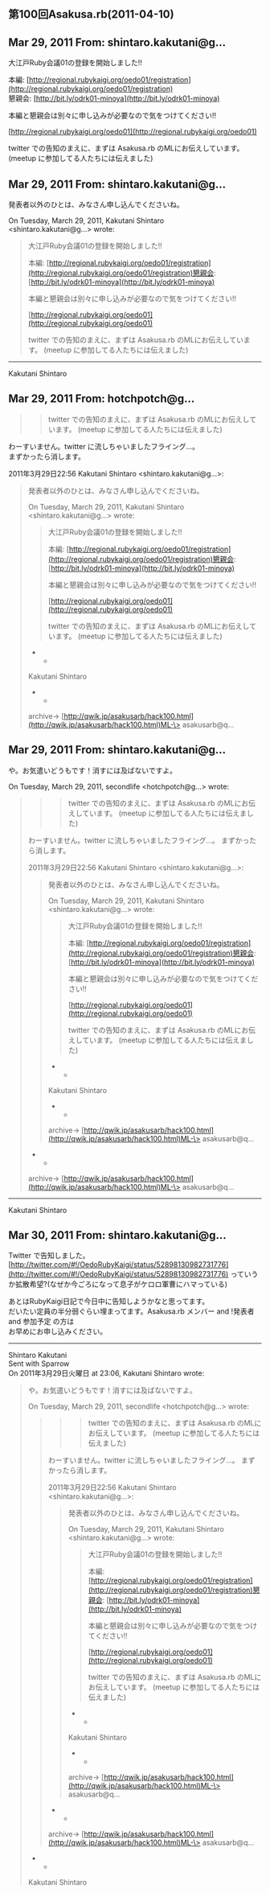 ## 第100回Asakusa.rb(2011-04-10)

## Mar 29, 2011 From: shintaro.kakutani@g...

大江戸Ruby会議01の登録を開始しました!!

本編: [http://regional.rubykaigi.org/oedo01/registration](http://regional.rubykaigi.org/oedo01/registration)  
懇親会: [http://bit.ly/odrk01-minoya](http://bit.ly/odrk01-minoya)

本編と懇親会は別々に申し込みが必要なので気をつけてください!!

[http://regional.rubykaigi.org/oedo01](http://regional.rubykaigi.org/oedo01)

twitter での告知のまえに、まずは Asakusa.rb のMLにお伝えしています。  
(meetup に参加してる人たちには伝えました)

## Mar 29, 2011 From: shintaro.kakutani@g...

発表者以外のひとは、みなさん申し込んでくださいね。

On Tuesday, March 29, 2011, Kakutani Shintaro  
\<shintaro.kakutani@g...\> wrote:

> 大江戸Ruby会議01の登録を開始しました!!
> 
> 本編: [http://regional.rubykaigi.org/oedo01/registration](http://regional.rubykaigi.org/oedo01/registration)懇親会: [http://bit.ly/odrk01-minoya](http://bit.ly/odrk01-minoya)
> 
> 本編と懇親会は別々に申し込みが必要なので気をつけてください!!
> 
> [http://regional.rubykaigi.org/oedo01](http://regional.rubykaigi.org/oedo01)
> 
> twitter での告知のまえに、まずは Asakusa.rb のMLにお伝えしています。 (meetup に参加してる人たちには伝えました)
* * *

Kakutani Shintaro

## Mar 29, 2011 From: hotchpotch@g...
> > twitter での告知のまえに、まずは Asakusa.rb のMLにお伝えしています。 (meetup に参加してる人たちには伝えました)

わーすいません。twitter に流しちゃいましたフライング…。  
まずかったら消します。

2011年3月29日22:56 Kakutani Shintaro \<shintaro.kakutani@g...\>:

> 発表者以外のひとは、みなさん申し込んでくださいね。
> 
> On Tuesday, March 29, 2011, Kakutani Shintaro \<shintaro.kakutani@g...\> wrote:
> 
> > 大江戸Ruby会議01の登録を開始しました!!
> > 
> > 本編: [http://regional.rubykaigi.org/oedo01/registration](http://regional.rubykaigi.org/oedo01/registration)懇親会: [http://bit.ly/odrk01-minoya](http://bit.ly/odrk01-minoya)
> > 
> > 本編と懇親会は別々に申し込みが必要なので気をつけてください!!
> > 
> > [http://regional.rubykaigi.org/oedo01](http://regional.rubykaigi.org/oedo01)
> > 
> > twitter での告知のまえに、まずは Asakusa.rb のMLにお伝えしています。 (meetup に参加してる人たちには伝えました)
> - -
> 
> Kakutani Shintaro
> 
> - -
> 
> archive-\> [http://qwik.jp/asakusarb/hack100.html](http://qwik.jp/asakusarb/hack100.html)ML-\> asakusarb@q...
## Mar 29, 2011 From: shintaro.kakutani@g...

や。お気遣いどうもです！消すには及ばないですよ。

On Tuesday, March 29, 2011, secondlife \<hotchpotch@g...\> wrote:

> > > twitter での告知のまえに、まずは Asakusa.rb のMLにお伝えしています。 (meetup に参加してる人たちには伝えました)
> 
> わーすいません。twitter に流しちゃいましたフライング…。 まずかったら消します。
> 
> 2011年3月29日22:56 Kakutani Shintaro \<shintaro.kakutani@g...\>:
> 
> > 発表者以外のひとは、みなさん申し込んでくださいね。
> > 
> > On Tuesday, March 29, 2011, Kakutani Shintaro \<shintaro.kakutani@g...\> wrote:
> > 
> > > 大江戸Ruby会議01の登録を開始しました!!
> > > 
> > > 本編: [http://regional.rubykaigi.org/oedo01/registration](http://regional.rubykaigi.org/oedo01/registration)懇親会: [http://bit.ly/odrk01-minoya](http://bit.ly/odrk01-minoya)
> > > 
> > > 本編と懇親会は別々に申し込みが必要なので気をつけてください!!
> > > 
> > > [http://regional.rubykaigi.org/oedo01](http://regional.rubykaigi.org/oedo01)
> > > 
> > > twitter での告知のまえに、まずは Asakusa.rb のMLにお伝えしています。 (meetup に参加してる人たちには伝えました)
> > - -
> > 
> > Kakutani Shintaro
> > 
> > - -
> > 
> > archive-\> [http://qwik.jp/asakusarb/hack100.html](http://qwik.jp/asakusarb/hack100.html)ML-\> asakusarb@q...
> - -
> 
> archive-\> [http://qwik.jp/asakusarb/hack100.html](http://qwik.jp/asakusarb/hack100.html)ML-\> asakusarb@q...
* * *

Kakutani Shintaro

## Mar 30, 2011 From: shintaro.kakutani@g...

Twitter で告知しました。[http://twitter.com/#!/OedoRubyKaigi/status/52898130982731776](http://twitter.com/#!/OedoRubyKaigi/status/52898130982731776) っていうか拡散希望?(なぜか今ごろになって息子がケロロ軍曹にハマっている)

あとはRubyKaigi日記で今日中に告知しようかなと思ってます。  
だいたい定員の半分弱ぐらい埋まってます。Asakusa.rb メンバー and !発表者 and 参加予定 の方は  
お早めにお申し込みください。

* * *

Shintaro Kakutani  
Sent with Sparrow  
On 2011年3月29日火曜日 at 23:06, Kakutani Shintaro wrote:

> や。お気遣いどうもです！消すには及ばないですよ。
> 
> On Tuesday, March 29, 2011, secondlife \<hotchpotch@g...\> wrote:
> 
> > > > twitter での告知のまえに、まずは Asakusa.rb のMLにお伝えしています。 (meetup に参加してる人たちには伝えました)
> > 
> > わーすいません。twitter に流しちゃいましたフライング…。 まずかったら消します。
> > 
> > 2011年3月29日22:56 Kakutani Shintaro \<shintaro.kakutani@g...\>:
> > 
> > > 発表者以外のひとは、みなさん申し込んでくださいね。
> > > 
> > > On Tuesday, March 29, 2011, Kakutani Shintaro \<shintaro.kakutani@g...\> wrote:
> > > 
> > > > 大江戸Ruby会議01の登録を開始しました!!
> > > > 
> > > > 本編: [http://regional.rubykaigi.org/oedo01/registration](http://regional.rubykaigi.org/oedo01/registration)懇親会: [http://bit.ly/odrk01-minoya](http://bit.ly/odrk01-minoya)
> > > > 
> > > > 本編と懇親会は別々に申し込みが必要なので気をつけてください!!
> > > > 
> > > > [http://regional.rubykaigi.org/oedo01](http://regional.rubykaigi.org/oedo01)
> > > > 
> > > > twitter での告知のまえに、まずは Asakusa.rb のMLにお伝えしています。 (meetup に参加してる人たちには伝えました)
> > > - -
> > > 
> > > Kakutani Shintaro
> > > 
> > > - -
> > > 
> > > archive-\> [http://qwik.jp/asakusarb/hack100.html](http://qwik.jp/asakusarb/hack100.html)ML-\> asakusarb@q...
> > - -
> > 
> > archive-\> [http://qwik.jp/asakusarb/hack100.html](http://qwik.jp/asakusarb/hack100.html)ML-\> asakusarb@q...
> - -
> 
> Kakutani Shintaro
